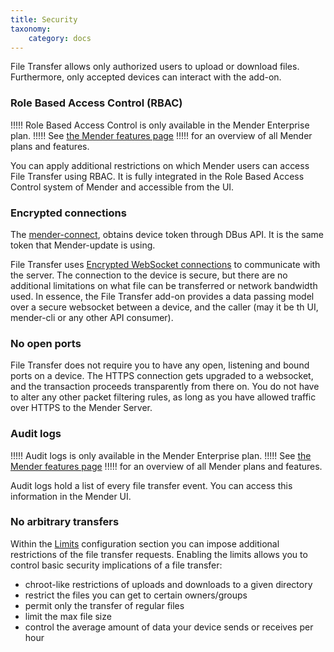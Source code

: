 ```yaml
---
title: Security
taxonomy:
    category: docs
---
```


File Transfer allows only authorized users to upload or download files.
Furthermore, only accepted devices can interact with the add-on.
 
### Role Based Access Control (RBAC)

!!!!! Role Based Access Control is only available in the Mender Enterprise plan.
!!!!! See [the Mender features page](https://mender.io/product/features?target=_blank)
!!!!! for an overview of all Mender plans and features.

You can apply additional restrictions on which Mender users can access File Transfer using RBAC.
It is fully integrated in the Role Based Access Control system of Mender and accessible from the UI.

### Encrypted connections

The [mender-connect](https://github.com/mendersoftware/mender-connect),
obtains device token through DBus API. It is the same token that Mender-update is using.
<!--AUTOVERSION: "https://tools.ietf.org/html/rfc6455#section-%"/ignore-->
File Transfer uses [Encrypted WebSocket connections](https://tools.ietf.org/html/rfc6455#section-11.1.2) to communicate with the server.
The connection to the device is secure, but there are no additional limitations on what file can be transferred or network bandwidth used.
In essence, the File Transfer add-on provides a data passing model over a secure websocket between
a device, and the caller (may it be th UI, mender-cli or any other API consumer).

### No open ports

File Transfer does not require you to have any open, listening and bound ports
on a device. The HTTPS connection gets upgraded to a websocket, and the transaction
proceeds transparently from there on. You do not have to alter any other
packet filtering rules, as long as you have allowed traffic over HTTPS
to the Mender Server.

### Audit logs

!!!!! Audit logs is only available in the Mender Enterprise plan.
!!!!! See [the Mender features page](https://mender.io/product/features?target=_blank)
!!!!! for an overview of all Mender plans and features.

Audit logs hold a list of every file transfer event. You can access this information
in the Mender UI.

### No arbitrary transfers

Within the [Limits](../../90.Mender-Connect/docs.md#limits-configuration) configuration section you can impose
additional restrictions of the file transfer requests. Enabling the limits allows you to control
basic security implications of a file transfer:
* chroot-like restrictions of uploads and downloads to a given directory
* restrict the files you can get to certain owners/groups
* permit only the transfer of regular files
* limit the max file size
* control the average amount of data your device sends or receives per hour
